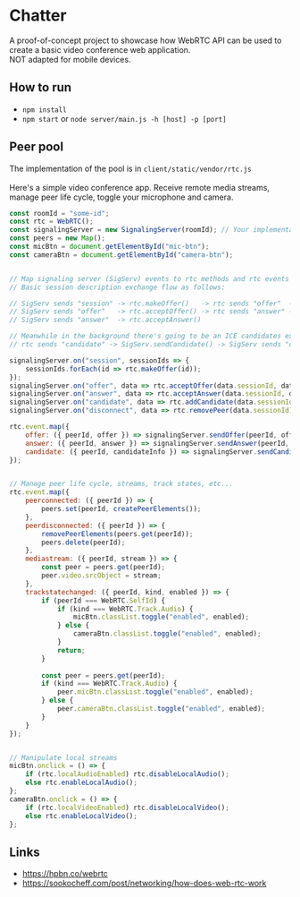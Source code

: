# Chatter
A proof-of-concept project to showcase how WebRTC API
can be used to create a basic video conference web application.<br>
NOT adapted for mobile devices.

## How to run
- `npm install`
- `npm start` or `node server/main.js -h [host] -p [port]`

## Peer pool
The implementation of the pool is in `client/static/vendor/rtc.js`<br><br>
Here's a simple video conference app. Receive remote media streams, manage peer life cycle, toggle your microphone and camera.
```js
const roomId = "some-id";
const rtc = WebRTC();
const signalingServer = new SignalingServer(roomId); // Your implementation
const peers = new Map();
const micBtn = document.getElementById("mic-btn");
const cameraBtn = document.getElementById("camera-btn");


// Map signaling server (SigServ) events to rtc methods and rtc events to signaling server methods
// Basic session description exchange flow as follows:

// SigServ sends "session" -> rtc.makeOffer()   -> rtc sends "offer"  -> SigServ.sendOffer()  ->
// SigServ sends "offer"   -> rtc.acceptOffer() -> rtc sends "answer" -> SigServ.sendAnswer() ->
// SigServ sends "answer"  -> rtc.acceptAnswer()

// Meanwhile in the background there's going to be an ICE candidates exchange in the following manner:
// rtc sends "candidate" -> SigServ.sendCandidate() -> SigServ sends "candidate" -> rtc.addCandidate()

signalingServer.on("session", sessionIds => {
    sessionIds.forEach(id => rtc.makeOffer(id));
});
signalingServer.on("offer", data => rtc.acceptOffer(data.sessionId, data.offer));
signalingServer.on("answer", data => rtc.acceptAnswer(data.sessionId, data.answer));
signalingServer.on("candidate", data => rtc.addCandidate(data.sessionId, data.candidateInfo));
signalingServer.on("disconnect", data => rtc.removePeer(data.sessionId));

rtc.event.map({
    offer: ({ peerId, offer }) => signalingServer.sendOffer(peerId, offer),
    answer: ({ peerId, answer }) => signalingServer.sendAnswer(peerId, answer),
    candidate: ({ peerId, candidateInfo }) => signalingServer.sendCandidateInfo(peerId, candidateInfo),
});


// Manage peer life cycle, streams, track states, etc...
rtc.event.map({
    peerconnected: ({ peerId }) => {
        peers.set(peerId, createPeerElements());
    },
    peerdisconnected: ({ peerId }) => {
        removePeerElements(peers.get(peerId));
        peers.delete(peerId);
    },
    mediastream: ({ peerId, stream }) => {
        const peer = peers.get(peerId);
        peer.video.srcObject = stream;
    },
    trackstatechanged: ({ peerId, kind, enabled }) => {
        if (peerId === WebRTC.SelfId) {
            if (kind === WebRTC.Track.Audio) {
                micBtn.classList.toggle("enabled", enabled);
            } else {
                cameraBtn.classList.toggle("enabled", enabled);
            }
            return;
        }
    
        const peer = peers.get(peerId);
        if (kind === WebRTC.Track.Audio) {
            peer.micBtn.classList.toggle("enabled", enabled);
        } else {
            peer.cameraBtn.classList.toggle("enabled", enabled);
        }
    }
});


// Manipulate local streams
micBtn.onclick = () => {
    if (rtc.localAudioEnabled) rtc.disableLocalAudio();
    else rtc.enableLocalAudio();
};
cameraBtn.onclick = () => {
    if (rtc.localVideoEnabled) rtc.disableLocalVideo();
    else rtc.enableLocalVideo();
};
```

## Links
- https://hpbn.co/webrtc
- https://sookocheff.com/post/networking/how-does-web-rtc-work
